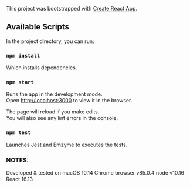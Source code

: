 This project was bootstrapped with [Create React App](https://github.com/facebook/create-react-app).

## Available Scripts

In the project directory, you can run:

### `npm install`

Which installs dependencies.

### `npm start`

Runs the app in the development mode.<br />
Open [http://localhost:3000](http://localhost:3000) to view it in the browser.

The page will reload if you make edits.<br />
You will also see any lint errors in the console.

### `npm test`

Launches Jest and Emzyme to executes the tests.

### NOTES:

Developed & tested on 
    macOS 10.14 
    Chrome browser v85.0.4
    node v10.16
    React 16.13
